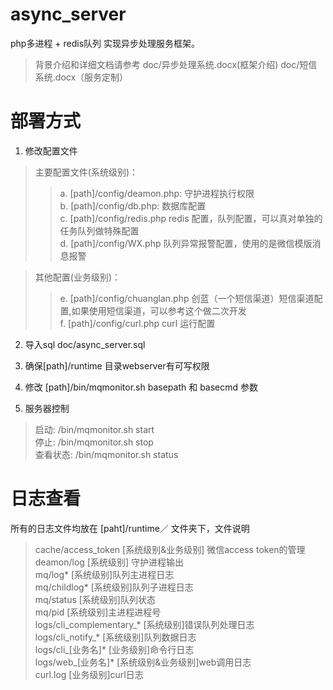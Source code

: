 # async_server
php多进程 + redis队列 实现异步处理服务框架。
>背景介绍和详细文档请参考 doc/异步处理系统.docx(框架介绍)  doc/短信系统.docx（服务定制）
# 部署方式

1. 修改配置文件 <br>

>主要配置文件(系统级别)：<br>
>>a. [path]/config/deamon.php: 守护进程执行权限<br>
>>b. [path]/config/db.php: 数据库配置<br>
>>c. [path]/config/redis.php redis 配置，队列配置，可以真对单独的任务队列做特殊配置<br>
>>d. [path]/config/WX.php 队列异常报警配置，使用的是微信模版消息报警<br>

>其他配置(业务级别)：<br>
>>e. [path]/config/chuanglan.php 创蓝（一个短信渠道）短信渠道配置,如果使用短信渠道，可以参考这个做二次开发<br>
>>f. [path]/config/curl.php curl 运行配置<br>

2. 导入sql doc/async_server.sql

3. 确保[path]/runtime 目录webserver有可写权限

4. 修改 [path]/bin/mqmonitor.sh basepath 和 basecmd 参数

5. 服务器控制
>启动: /bin/mqmonitor.sh start<br>
>停止: /bin/mqmonitor.sh stop<br>
>查看状态: /bin/mqmonitor.sh status<br>

# 日志查看
所有的日志文件均放在 [paht]/runtime／ 文件夹下，文件说明<br>
>cache/access_token [系统级别&业务级别] 微信access token的管理<br>
>deamon/log [系统级别] 守护进程输出<br>
>mq/log* [系统级别]队列主进程日志<br>
>mq/childlog* [系统级别]队列子进程日志<br>
>mq/status [系统级别]队列状态<br>
>mq/pid [系统级别]主进程进程号<br>
>logs/cli_complementary_* [系统级别]错误队列处理日志<br>
>logs/cli_notify_* [系统级别]队列数据日志<br>
>logs/cli_[业务名]* [业务级别]命令行日志<br>
>logs/web_[业务名]* [系统级别&业务级别]web调用日志<br>
>curl.log [业务级别]curl日志<br>


